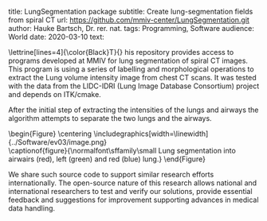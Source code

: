 title: LungSegmentation package
subtitle: Create lung-segmentation fields from spiral CT
url: https://github.com/mmiv-center/LungSegmentation.git
author: Hauke Bartsch, Dr. rer. nat.
tags: Programming, Software
audience: World
date: 2020-03-10
text:

\lettrine[lines=4]{\color{Black}T}{} his repository provides access to programs developed at MMIV for lung segmentation of spiral CT images. This program is using a series of labelling and morphological operations to extract the Lung volume intensity image from chest CT scans. It was tested with the data from the LIDC-IDRI (Lung Image Database Consortium) project and depends on ITK/cmake.

After the initial step of extracting the intensities of the lungs and airways the algorithm attempts to separate the two lungs and the airways.

\begin{Figure}
    \centering
    \includegraphics[width=\linewidth]{../Software/ev03/image.png}  
    \captionof{figure}{\normalfont\sffamily\small Lung segmentation into airwairs (red), left (green) and red (blue) lung.}
\end{Figure}

We share such source code to support similar research efforts internationally. The open-source nature of this research allows national and international researchers to test and verify our solutions, provide essential feedback and suggestions for improvement supporting advances in medical data handling.
